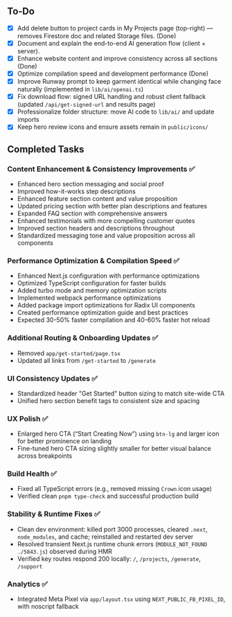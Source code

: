 ## To‑Do

- [x] Add delete button to project cards in My Projects page (top-right) — removes Firestore doc and related Storage files. (Done)
- [x] Document and explain the end-to-end AI generation flow (client + server).
- [x] Enhance website content and improve consistency across all sections (Done)
- [x] Optimize compilation speed and development performance (Done)
- [x] Improve Runway prompt to keep garment identical while changing face naturally (implemented in `lib/ai/openai.ts`)
- [x] Fix download flow: signed URL handling and robust client fallback (updated `/api/get-signed-url` and results page)
- [x] Professionalize folder structure: move AI code to `lib/ai/` and update imports
- [x] Keep hero review icons and ensure assets remain in `public/icons/`

## Completed Tasks

### Content Enhancement & Consistency Improvements ✅
- Enhanced hero section messaging and social proof
- Improved how-it-works step descriptions
- Enhanced feature section content and value proposition
- Updated pricing section with better plan descriptions and features
- Expanded FAQ section with comprehensive answers
- Enhanced testimonials with more compelling customer quotes
- Improved section headers and descriptions throughout
- Standardized messaging tone and value proposition across all components

### Performance Optimization & Compilation Speed ✅
- Enhanced Next.js configuration with performance optimizations
- Optimized TypeScript configuration for faster builds
- Added turbo mode and memory optimization scripts
- Implemented webpack performance optimizations
- Added package import optimizations for Radix UI components
- Created performance optimization guide and best practices
- Expected 30-50% faster compilation and 40-60% faster hot reload

### Additional Routing & Onboarding Updates ✅
- Removed `app/get-started/page.tsx`
- Updated all links from `/get-started` to `/generate`

### UI Consistency Updates ✅
- Standardized header "Get Started" button sizing to match site-wide CTA
- Unified hero section benefit tags to consistent size and spacing

### UX Polish ✅
- Enlarged hero CTA (“Start Creating Now”) using `btn-lg` and larger icon for better prominence on landing
- Fine-tuned hero CTA sizing slightly smaller for better visual balance across breakpoints

### Build Health ✅
- Fixed all TypeScript errors (e.g., removed missing `Crown` icon usage)
- Verified clean `pnpm type-check` and successful production build

### Stability & Runtime Fixes ✅
- Clean dev environment: killed port 3000 processes, cleared `.next`, `node_modules`, and cache; reinstalled and restarted dev server
- Resolved transient Next.js runtime chunk errors (`MODULE_NOT_FOUND ./5843.js`) observed during HMR
- Verified key routes respond 200 locally: `/`, `/projects`, `/generate`, `/support`

### Analytics ✅
- Integrated Meta Pixel via `app/layout.tsx` using `NEXT_PUBLIC_FB_PIXEL_ID`, with noscript fallback


